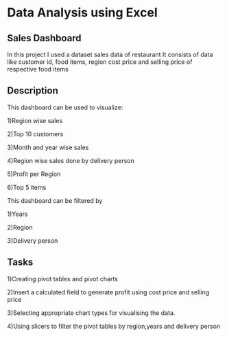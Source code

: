 
# Data Analysis using Excel



## Sales Dashboard
In this project I used a dataset sales data of restaurant
It consists of data like customer id, food items, region cost price and selling price of respective food items
## Description
This dashboard can be used to visualize:

1)Region wise sales

2)Top 10 customers

3)Month and year wise sales

4)Region wise sales done by delivery person

5)Profit per Region

6)Top 5 items

This dashboard can be filtered by

1)Years

2)Region

3)Delivery person
## Tasks
1)Creating pivot tables and pivot charts

2)Insert a calculated field to generate profit using cost price and selling price

3)Selecting appropriate chart types for visualising the data.

4)Using slicers to filter the pivot tables by region,years and delivery person
